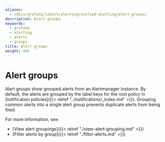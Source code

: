 ```yaml
---
aliases:
  - /docs/grafana/latest/alerting/unified-alerting/alert-groups/
description: Alert groups
keywords:
  - grafana
  - alerting
  - alerts
  - groups
title: Alert groups
weight: 445
---
```


# Alert groups

Alert groups show grouped alerts from an Alertmanager instance. By default, the alerts are grouped by the label keys for the root policy in [notification policies]({{< relref "../notifications/_index.md" >}}). Grouping common alerts into a single alert group prevents duplicate alerts from being fired.

For more information, see:

- [View alert groupings]({{< relref "./view-alert-grouping.md" >}})
- [Filter alerts by group]({{< relref "./filter-alerts.md" >}})
